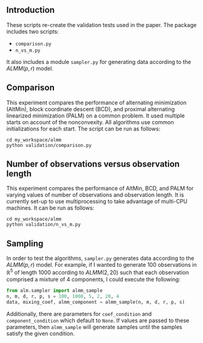 ## Introduction

These scripts re-create the validation tests used in the paper. The package includes two scripts:

- `comparison.py`
- `n_vs_m.py`

It also includes a module `sampler.py` for generating data according to the $`ALMM(p, r)`$ model.

## Comparison

This experiment compares the performance of alternating minimization (AltMin), block coordinate descent (BCD), and 
proximal alternating linearized minimization (PALM) on a common problem. It used multiple starts on account of the 
nonconvexity. All algorithms use common initializations for each start. The script can be run as follows:

```
cd my_workspace/almm
python validation/comparison.py
```

## Number of observations versus observation length

This experiment compares the performance of AltMin, BCD, and PALM for varying values of number of observations and 
observation length. It is currently set-up to use multiprocessing to take advantage of multi-CPU machines. It can be run
as follows:

```
cd my_workspace/almm
python validation/n_vs_m.py
```

## Sampling

In order to test the algorithms, `sampler.py` generates data according to the $`ALMM(p, r)`$ model. For example, if I
wanted to generate $`100`$ observations in $`\mathbb{R}^5`$ of length $`1000`$ according to $`ALMM(2, 20)`$ such that
each observation comprised a mixture of $`4`$ components, I could execute the following:

```python
from alm.sampler import almm_sample
n, m, d, r, p, s = 100, 1000, 5, 2, 20, 4
data, mixing_coef, almm_component = almm_sample(n, m, d, r, p, s)
```

Additionally, there are parameters for `coef_condition` and `component_condition` which default to `None`. If values
are passed to these parameters, then `almm_sample` will generate samples until the samples satisfy the given condition.
